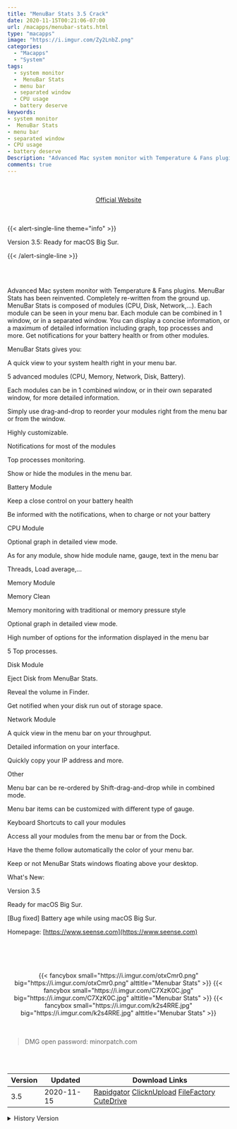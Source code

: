 ```yaml
---
title: "MenuBar Stats 3.5 Crack"
date: 2020-11-15T00:21:06-07:00
url: /macapps/menubar-stats.html
type: "macapps"
image: "https://i.imgur.com/Zy2LnbZ.png"
categories:
  - "Macapps"
  - "System"
tags:
  - system monitor
  -  MenuBar Stats
  - menu bar
  - separated window
  - CPU usage
  - battery deserve
keywords:
- system monitor
-  MenuBar Stats
- menu bar
- separated window
- CPU usage
- battery deserve
Description: "Advanced Mac system monitor with Temperature & Fans plugins. MenuBar Stats has been reinvented. Completely re-written from the ground up. MenuBar Stats  is composed of modules (CPU, Disk, Network,…)"
comments: true
---
```


<br/>
<br/>
<center>
<a href="https://www.seense.com" target="blank"><div class="border px-4 border-blue-500 rounded-lg transition duration-500 
    ease-in-out w-48 text-lg text-blue-500 text-center hover:bg-blue-500 hover:text-white">
  Official Website 
</div></a>
</center>
<br/>
<br/>

{{< alert-single-line theme="info" >}}

Version 3.5:   Ready for macOS Big Sur.

{{< /alert-single-line >}}

<br/>
<br/>

Advanced Mac system monitor with Temperature & Fans plugins. MenuBar Stats has been reinvented. Completely re-written from the ground up. MenuBar Stats is composed of modules (CPU, Disk, Network,…). Each module can be seen in your menu bar. Each module can be combined in 1 window, or in a separated window. You can display a concise information, or a maximum of detailed information including graph, top processes and more. Get notifications for your battery health or from other modules.

MenuBar Stats gives you:

A quick view to your system health right in your menu bar.

5 advanced modules (CPU, Memory, Network, Disk, Battery).

Each modules can be in 1 combined window, or in their own separated window, for more detailed information.

Simply use drag-and-drop to reorder your modules right from the menu bar or from the window.

Highly customizable.

Notifications for most of the modules

Top processes monitoring.

Show or hide the modules in the menu bar.



Battery Module

Keep a close control on your battery health

Be informed with the notifications, when to charge or not your battery



CPU Module

Optional graph in detailed view mode.

As for any module, show hide module name, gauge, text in the menu bar

Threads, Load average,...

Memory Module



Memory Clean

Memory monitoring with traditional or memory pressure style

Optional graph in detailed view mode.

High number of options for the information displayed in the menu bar

5 Top processes.



Disk Module

Eject Disk from MenuBar Stats.

Reveal the volume in Finder.

Get notified when your disk run out of storage space.



Network Module

A quick view in the menu bar on your throughput.

Detailed information on your interface.

Quickly copy your IP address and more.



Other

Menu bar can be re-ordered by Shift-drag-and-drop while in combined mode.

Menu bar items can be customized with different type of gauge.

Keyboard Shortcuts to call your modules

Access all your modules from the menu bar or from the Dock.

Have the theme follow automatically the color of your menu bar.

Keep or not MenuBar Stats windows floating above your desktop.

What's New:



Version 3.5

Ready for macOS Big Sur.

[Bug fixed] Battery age while using macOS Big Sur.


Homepage: [https://www.seense.com](https://www.seense.com)

<br/>
<br/>
<script async src="https://pagead2.googlesyndication.com/pagead/js/adsbygoogle.js"></script>
<ins class="adsbygoogle"
     style="display:block; text-align:center;"
     data-ad-layout="in-article"
     data-ad-format="fluid"
     data-ad-client="ca-pub-8746275014476192"
     data-ad-slot="5144997159"></ins>
<script>
     (adsbygoogle = window.adsbygoogle || []).push({});
</script>
<br/>
<br/>


<center>
<div class="w-full grid grid-cols-3 flex gap-2">
{{< fancybox small="https://i.imgur.com/otxCmr0.png" big="https://i.imgur.com/otxCmr0.png" alttitle="Menubar Stats" >}}
{{< fancybox small="https://i.imgur.com/C7XzK0C.jpg" big="https://i.imgur.com/C7XzK0C.jpg" alttitle="Menubar Stats" >}}
{{< fancybox small="https://i.imgur.com/k2s4RRE.jpg" big="https://i.imgur.com/k2s4RRE.jpg" alttitle="Menubar Stats" >}}
</div>
</center>

<br/>
<br/>


> DMG open password: minorpatch.com

<br/>

<br/>
<div id="history_version" class="history_version">

| Version | Updated | Download Links |
| ---- | ---- | ---- |
| 3.5 | 2020-11-15 | [Rapidgator](https://ouo.io/unVjNlR)   [ClicknUpload](https://ouo.io/HxBmxL)   [FileFactory](https://ouo.io/90XU27)   [CuteDrive](https://ouo.io/8EaNJ0) |
<details>
<summary>History Version</summary>

| Version | Updated | Download Links |
| ---- | ---- | ---- |
| 3.4 | 2020-07-14 | [UsersCloud](https://ouo.io/N6jN2)   [ClicknUpload](https://ouo.io/JLcCUf)   [FileFactory](https://ouo.io/Zc7Z7p)   [CuteDrive](https://ouo.io/BQ7W08) |
| 3.2.1 | 2020-02-24 | [UsersCloud](https://ouo.io/maK8HB)   [ClicknUpload](https://ouo.io/GLXPAJq)   [FileFactory](https://ouo.io/FxQ4gy)   [CuteDrive](https://ouo.io/3TuDiG) |
| 3.2 | 2020-02-21 | [UsersCloud](https://ouo.io/BZwGJM)   [ClicknUpload](https://ouo.io/u0noaT)   [FileFactory](https://ouo.io/AdTox1)   [CuteDrive](https://ouo.io/T79v8) |
</details>

</div>
